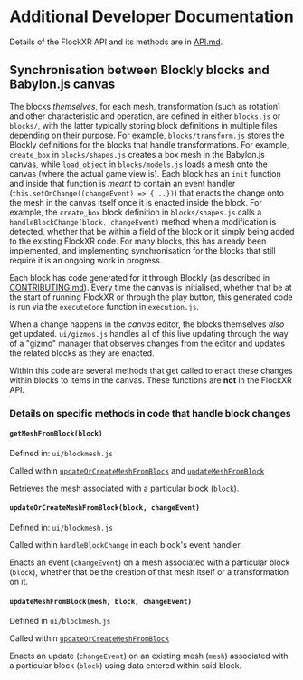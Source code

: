# Additional Developer Documentation

Details of the FlockXR API and its methods are in [API.md](../API.md).

## Synchronisation between Blockly blocks and Babylon.js canvas

The blocks *themselves*, for each mesh, transformation (such as rotation) and other characteristic and operation, are defined in either `blocks.js` or `blocks/`, with the latter typically storing block definitions in multiple files depending on their purpose. For example, `blocks/transform.js` stores the Blockly definitions for the blocks that handle transformations. For example, `create_box` in `blocks/shapes.js` creates a box mesh in the Babylon.js canvas, while `load_object` in `blocks/models.js` loads a mesh onto the canvas (where the actual game view is). Each block has an `init` function and inside that function is *meant* to contain an event handler (`this.setOnChange((changeEvent) => {...})`) that enacts the change onto the mesh in the canvas itself once it is enacted inside the block. For example, the `create_box` block definition in `blocks/shapes.js` calls a `handleBlockChange(block, changeEvent)` method when a modification is detected, whether that be within a field of the block or it simply being added to the existing FlockXR code. For many blocks, this has already been implemented, and implementing synchronisation for the blocks that still require it is an ongoing work in progress.

Each block has code generated for it through Blockly (as described in [CONTRIBUTING.md](../CONTRIBUTING.md)). Every time the canvas is initialised, whether that be at the start of running FlockXR or through the play button, this generated code is run via the `executeCode` function in `execution.js`.

When a change happens in the *canvas* editor, the blocks themselves *also* get updated. `ui/gizmos.js` handles all of this live updating through the way of a "gizmo" manager that observes changes from the editor and updates the related blocks as they are enacted.

Within this code are several methods that get called to enact these changes within blocks to items in the canvas. These functions are **not** in the FlockXR API.

### Details on specific methods in code that handle block changes

#### `getMeshFromBlock(block)`

Defined in: `ui/blockmesh.js`

Called within [`updateOrCreateMeshFromBlock`](#updateorcreatemeshfromblockblock-changeevent) and [`updateMeshFromBlock`](#updatemeshfromblockmesh-block-changeevent)

Retrieves the mesh associated with a particular block (`block`).

#### `updateOrCreateMeshFromBlock(block, changeEvent)`

Defined in: `ui/blockmesh.js`

Called within `handleBlockChange` in each block's event handler.

Enacts an event (`changeEvent`) on a mesh associated with a particular block (`block`), whether that be the creation of that mesh itself or a transformation on it.

#### `updateMeshFromBlock(mesh, block, changeEvent)`

Defined in `ui/blockmesh.js`

Called within [`updateOrCreateMeshFromBlock`](#updateorcreatemeshfromblockblock-changeevent)

Enacts an update (`changeEvent`) on an existing mesh (`mesh`) associated with a particular block (`block`) using data entered within said block.

